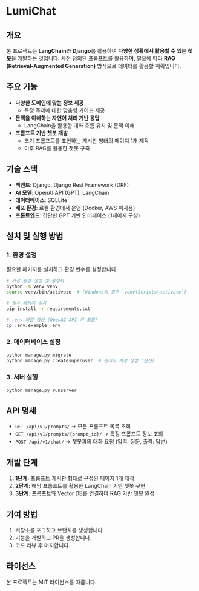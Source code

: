 # LumiChat

## 개요
본 프로젝트는 **LangChain**과 **Django**를 활용하여 **다양한 상황에서 활용할 수 있는 챗봇**을 개발하는 것입니다. 사전 정의된 프롬프트를 활용하며, 필요에 따라 **RAG (Retrieval-Augmented Generation)** 방식으로 데이터를 활용할 계획입니다.

## 주요 기능
- **다양한 도메인에 맞는 정보 제공**
  - 특정 주제에 대한 맞춤형 가이드 제공
- **문맥을 이해하는 자연어 처리 기반 응답**
  - LangChain을 활용한 대화 흐름 유지 및 문맥 이해
- **프롬프트 기반 챗봇 개발**
  - 초기 프롬프트를 표현하는 게시판 형태의 페이지 1개 제작
  - 이후 RAG를 활용한 챗봇 구축

## 기술 스택
- **백엔드**: Django, Django Rest Framework (DRF)
- **AI 모델**: OpenAI API (GPT), LangChain
- **데이터베이스**: SQLLite
- **배포 환경**: 로컬 환경에서 운영 (Docker, AWS 미사용)
- **프론트엔드**: 간단한 GPT 기반 인터페이스 (1페이지 구성)

## 설치 및 실행 방법
### 1. 환경 설정
필요한 패키지를 설치하고 환경 변수를 설정합니다.

```bash
# 가상 환경 생성 및 활성화
python -m venv venv
source venv/bin/activate  # (Windows의 경우 `venv\Scripts\activate`)

# 필수 패키지 설치
pip install -r requirements.txt

# .env 파일 생성 (OpenAI API 키 포함)
cp .env.example .env
```

### 2. 데이터베이스 설정
```bash
python manage.py migrate
python manage.py createsuperuser  # 관리자 계정 생성 (옵션)
```

### 3. 서버 실행
```bash
python manage.py runserver
```

## API 명세
- `GET /api/v1/prompts/` → 모든 프롬프트 목록 조회
- `GET /api/v1/prompts/{prompt_id}/` → 특정 프롬프트 정보 조회
- `POST /api/v1/chat/` → 챗봇과의 대화 요청 (입력: 질문, 출력: 답변)

## 개발 단계
1. **1단계:** 프롬프트 게시판 형태로 구성된 페이지 1개 제작
2. **2단계:** 해당 프롬프트를 활용한 LangChain 기반 챗봇 구현
3. **3단계:** 프롬프트와 Vector DB를 연결하여 RAG 기반 챗봇 완성

## 기여 방법
1. 저장소를 포크하고 브랜치를 생성합니다.
2. 기능을 개발하고 PR을 생성합니다.
3. 코드 리뷰 후 머지합니다.

## 라이선스
본 프로젝트는 MIT 라이선스를 따릅니다.


